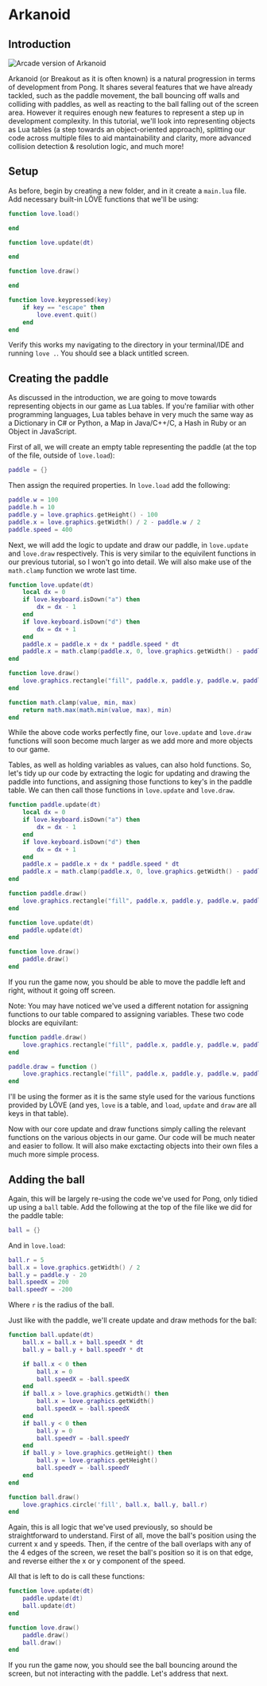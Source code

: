 # Arkanoid

## Introduction

![Arcade version of Arkanoid](https://upload.wikimedia.org/wikipedia/en/a/a2/Arkanoid.png)

Arkanoid (or Breakout as it is often known) is a natural progression in terms of development from Pong. It shares several features that we have already tackled, such as the paddle movement, the ball bouncing off walls and colliding with paddles, as well as reacting to the ball falling out of the screen area. However it requires enough new features to represent a step up in development complexity. In this tutorial, we'll look into representing objects as Lua tables (a step towards an object-oriented approach), splitting our code across multiple files to aid mantainability and clarity, more advanced collision detection & resolution logic, and much more!

## Setup

As before, begin by creating a new folder, and in it create a `main.lua` file. Add necessary built-in LÖVE functions that we'll be using:

```lua
function love.load()

end

function love.update(dt)

end

function love.draw()

end

function love.keypressed(key)
    if key == "escape" then
        love.event.quit()
    end
end
```

Verify this works my navigating to the directory in your terminal/IDE and running `love .`. You should see a black untitled screen.

## Creating the paddle

As discussed in the introduction, we are going to move towards representing objects in our game as Lua tables. If you're familiar with other programming languages, Lua tables behave in very much the same way as a Dictionary in C# or Python, a Map in Java/C++/C, a Hash in Ruby or an Object in JavaScript.

First of all, we will create an empty table representing the paddle (at the top of the file, outside of `love.load`):

```lua
paddle = {}
```

Then assign the required properties. In `love.load` add the following:

```lua
paddle.w = 100
paddle.h = 10
paddle.y = love.graphics.getHeight() - 100
paddle.x = love.graphics.getWidth() / 2 - paddle.w / 2
paddle.speed = 400
```

Next, we will add the logic to update and draw our paddle, in `love.update` and `love.draw` respectively. This is very similar to the equivilent functions in our previous tutorial, so I won't go into detail. We will also make use of the `math.clamp` function we wrote last time.

```lua
function love.update(dt)
    local dx = 0
    if love.keyboard.isDown("a") then
        dx = dx - 1
    end
    if love.keyboard.isDown("d") then
        dx = dx + 1
    end
    paddle.x = paddle.x + dx * paddle.speed * dt
    paddle.x = math.clamp(paddle.x, 0, love.graphics.getWidth() - paddle.w)
end

function love.draw()
    love.graphics.rectangle("fill", paddle.x, paddle.y, paddle.w, paddle.h)
end

function math.clamp(value, min, max)
    return math.max(math.min(value, max), min)
end
```

While the above code works perfectly fine, our `love.update` and `love.draw` functions will soon become much larger as we add more and more objects to our game.

Tables, as well as holding variables as values, can also hold functions. So, let's tidy up our code by extracting the logic for updating and drawing the paddle into functions, and assigning those functions to key's in the paddle table. We can then call those functions in `love.update` and `love.draw`.

```lua
function paddle.update(dt)
    local dx = 0
    if love.keyboard.isDown("a") then
        dx = dx - 1
    end
    if love.keyboard.isDown("d") then
        dx = dx + 1
    end
    paddle.x = paddle.x + dx * paddle.speed * dt
    paddle.x = math.clamp(paddle.x, 0, love.graphics.getWidth() - paddle.w)
end

function paddle.draw()
    love.graphics.rectangle("fill", paddle.x, paddle.y, paddle.w, paddle.h)
end

function love.update(dt)
    paddle.update(dt)
end

function love.draw()
    paddle.draw()
end
```

If you run the game now, you should be able to move the paddle left and right, without it going off screen.

Note: You may have noticed we've used a different notation for assigning functions to our table compared to assigning variables. These two code blocks are equivilant:

```lua
function paddle.draw()
    love.graphics.rectangle("fill", paddle.x, paddle.y, paddle.w, paddle.h)
end
```

```lua
paddle.draw = function ()
    love.graphics.rectangle("fill", paddle.x, paddle.y, paddle.w, paddle.h)
end
```

I'll be using the former as it is the same style used for the various functions provided by LÖVE (and yes, `love` is a table, and `load`, `update` and `draw` are all keys in that table).

Now with our core update and draw functions simply calling the relevant functions on the various objects in our game. Our code will be much neater and easier to follow. It will also make exctacting objects into their own files a much more simple process.

## Adding the ball

Again, this will be largely re-using the code we've used for Pong, only tidied up using a `ball` table. Add the following at the top of the file like we did for the paddle table:

```lua
ball = {}
```

And in `love.load`:

```lua
ball.r = 5
ball.x = love.graphics.getWidth() / 2
ball.y = paddle.y - 20
ball.speedX = 200
ball.speedY = -200
```

Where `r` is the radius of the ball.

Just like with the paddle, we'll create update and draw methods for the ball:

```lua
function ball.update(dt)
    ball.x = ball.x + ball.speedX * dt
    ball.y = ball.y + ball.speedY * dt

    if ball.x < 0 then
        ball.x = 0
        ball.speedX = -ball.speedX
    end
    if ball.x > love.graphics.getWidth() then
        ball.x = love.graphics.getWidth()
        ball.speedX = -ball.speedX
    end
    if ball.y < 0 then
        ball.y = 0
        ball.speedY = -ball.speedY
    end
    if ball.y > love.graphics.getHeight() then
        ball.y = love.graphics.getHeight()
        ball.speedY = -ball.speedY
    end
end

function ball.draw()
    love.graphics.circle('fill', ball.x, ball.y, ball.r)
end
```

Again, this is all logic that we've used previously, so should be straightforward to understand. First of all, move the ball's position using the current x and y speeds. Then, if the centre of the ball overlaps with any of the 4 edges of the screen, we reset the ball's position so it is on that edge, and reverse either the x or y component of the speed.

All that is left to do is call these functions:

```lua
function love.update(dt)
    paddle.update(dt)
    ball.update(dt)
end

function love.draw()
    paddle.draw()
    ball.draw()
end
```

If you run the game now, you should see the ball bouncing around the screen, but not interacting with the paddle. Let's address that next.